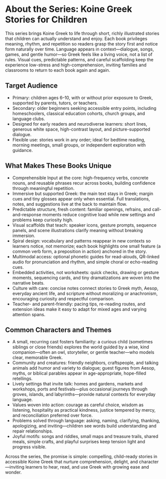 # About the Series: Koine Greek Stories for Children

This series brings Koine Greek to life through short, richly illustrated stories that children can actually understand and enjoy. Each book privileges meaning, rhythm, and repetition so readers grasp the story first and notice form naturally over time. Language appears in context—dialogue, songs, games, and gentle humor—so Greek feels like a living voice, not a list of rules. Visual cues, predictable patterns, and careful scaffolding keep the experience low-stress and high-comprehension, inviting families and classrooms to return to each book again and again.

## Target Audience

- Primary: children ages 6–10, with or without prior exposure to Greek, supported by parents, tutors, or teachers.
- Secondary: older beginners seeking accessible entry points, including homeschoolers, classical education cohorts, church groups, and language clubs.
- Designed for early readers and neurodiverse learners: short lines, generous white space, high-contrast layout, and picture-supported dialogue.
- Flexible use: stories work in any order; ideal for bedtime reading, morning meetings, small groups, or independent exploration with guidance.

## What Makes These Books Unique

- Comprehensible Input at the core: high-frequency verbs, concrete nouns, and reusable phrases recur across books, building confidence through meaningful repetition.
- Immersive but supported Greek: the main text stays in Greek; margin cues and tiny glosses appear only when essential. Full translations, notes, and suggestions live at the back to maintain flow.
- Predictable structure, fresh content: familiar openings, refrains, and call-and-response moments reduce cognitive load while new settings and problems keep curiosity high.
- Visual scaffolds that teach: speaker icons, gesture prompts, sequence panels, and scene illustrations clarify meaning without breaking immersion.
- Spiral design: vocabulary and patterns reappear in new contexts so learners notice, not memorize; each book highlights one small feature (a common verb form, a preposition in action) anchored in the story.
- Multimodal access: optional phonetic guides for read-alouds, QR-linked audio for pronunciation and rhythm, and simple choral or echo-reading cues.
- Embedded activities, not worksheets: quick checks, drawing or gesture moments, sequencing cards, and tiny dramatizations are woven into the narrative beats.
- Culture with care: concise notes connect stories to Greek myth, Aesop, everyday ancient life, and scripture without moralizing or anachronism, encouraging curiosity and respectful comparison.
- Teacher- and parent-friendly: pacing tips, re-reading routes, and extension ideas make it easy to adapt for mixed ages and varying attention spans.

## Common Characters and Themes

- A small, recurring cast fosters familiarity: a curious child (sometimes siblings or close friends) explores the world guided by a wise, kind companion—often an owl, storyteller, or gentle teacher—who models clear, memorable Greek.
- Community and creatures: friendly neighbors, craftspeople, and talking animals add humor and variety to dialogue; guest figures from Aesop, myths, or biblical parables appear in age-appropriate, hope-filled retellings.
- Lively settings that invite talk: homes and gardens, markets and workshops, ports and festivals—plus occasional journeys through groves, islands, and labyrinths—provide natural contexts for everyday language.
- Values woven into action: courage as careful choice, wisdom as listening, hospitality as practical kindness, justice tempered by mercy, and reconciliation preferred over force.
- Problems solved through language: asking, naming, clarifying, thanking, apologizing, and inviting—children see words build understanding and repair relationships.
- Joyful motifs: songs and riddles, small maps and treasure trails, shared meals, simple crafts, and playful surprises keep tension light and progress visible.

Across the series, the promise is simple: compelling, child-ready stories in accessible Koine Greek that nurture comprehension, delight, and character—inviting learners to hear, read, and use Greek with growing ease and wonder.